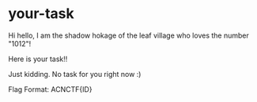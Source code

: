 # your-task

Hi hello, I am the shadow hokage of the leaf village who loves the number "1012"!

Here is your task!!

Just kidding. No task for you right now :)

Flag Format: ACNCTF{ID}
